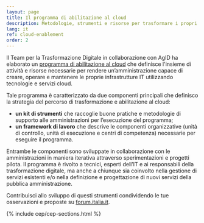 ```yaml
---
layout: page
title: Il programma di abilitazione al cloud
description: Metodologie, strumenti e risorse per trasformare i propri servizi utilizzando le tecnologie cloud.
lang: it
ref: cloud-enablement
order: 2
---
```


Il Team per la Trasformazione Digitale in collaborazione con AgID ha elaborato un [programma di
abilitazione al cloud](https://cloud-italia.readthedocs.io/projects/cloud-italia-docs/it/latest/cloud-enablement.html) che definisce l'insieme di attività e risorse necessarie
per rendere un’amministrazione capace di creare, operare e mantenere le proprie infrastrutture IT 
utilizzando tecnologie e servizi cloud.

Tale programma è caratterizzato da due componenti 
principali che definisco la strategia del percorso di trasformazione e abilitazione al cloud:

- **un kit di strumenti** che raccoglie  buone pratiche e metodologie di supporto alle
  amministrazioni per l’esecuzione del programma;
- **un framework di lavoro** che descrive le componenti organizzative (unità di
  controllo, unità di esecuzione e centri di competenza) necessarie per
  eseguire il programma.

Entrambe le componenti sono sviluppate in collaborazione con le 
amministrazioni in maniera iterativa attraverso sperimentazioni e progetti pilota.
Il programma è rivolto a tecnici, esperti dell’IT e ai
responsabili della trasformazione digitale, ma anche a chiunque sia coinvolto nella gestione di servizi esistenti e/o
nella definizione e progettazione di nuovi servizi della pubblica amministrazione.

Contribuisci allo sviluppo di questi strumenti condividendo le tue osservazioni e proposte su
[forum.italia.it](https://forum.italia.it/c/piano-triennale/data-center-e-cloud).


{% include cep/cep-sections.html %}

